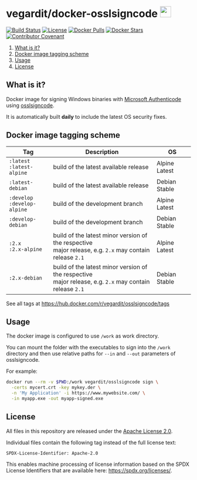 # vegardit/docker-osslsigncode <a href="https://github.com/vegardit/docker-osslsigncode/" title="GitHub Repo"><img height="30" src="https://raw.githubusercontent.com/simple-icons/simple-icons/develop/icons/github.svg?sanitize=true"></a>

[![Build Status](https://github.com/vegardit/docker-osslsigncode/workflows/Build/badge.svg "GitHub Actions")](https://github.com/vegardit/docker-osslsigncode/actions?query=workflow%3ABuild)
[![License](https://img.shields.io/github/license/vegardit/docker-osslsigncode.svg?label=license)](#license)
[![Docker Pulls](https://img.shields.io/docker/pulls/vegardit/osslsigncode.svg)](https://hub.docker.com/r/vegardit/osslsigncode)
[![Docker Stars](https://img.shields.io/docker/stars/vegardit/osslsigncode.svg)](https://hub.docker.com/r/vegardit/osslsigncode)
[![Contributor Covenant](https://img.shields.io/badge/Contributor%20Covenant-v2.0%20adopted-ff69b4.svg)](CODE_OF_CONDUCT.md)

1. [What is it?](#what-is-it)
1. [Docker image tagging scheme](#tags)
1. [Usage](#usage)
1. [License](#license)


## <a name="what-is-it"></a>What is it?

Docker image for signing Windows binaries with [Microsoft Authenticode](https://docs.microsoft.com/en-us/windows-hardware/drivers/install/authenticode) using [osslsigncode](https://github.com/mtrojnar/osslsigncode).

It is automatically built **daily** to include the latest OS security fixes.


## <a name="tags"></a>Docker image tagging scheme

|Tag|Description|OS
|-|-|-
|`:latest` <br> `:latest-alpine` | build of the latest available release | Alpine Latest
|`:latest-debian` | build of the latest available release | Debian Stable
|`:develop` <br> `:develop-alpine` | build of the development branch | Alpine Latest
|`:develop-debian` | build of the development branch | Debian Stable
|`:2.x` <br> `:2.x-alpine` | build of the latest minor version of the respective <br> major release, e.g. `2.x` may contain release `2.1` | Alpine Latest
|`:2.x-debian` | build of the latest minor version of the respective <br> major release, e.g. `2.x` may contain release `2.1` | Debian Stable

See all tags at https://hub.docker.com/r/vegardit/osslsigncode/tags


## <a name="usage"></a>Usage

The docker image is configured to use `/work` as work directory.

You can mount the folder with the executables to sign into the `/work` directory and then use relative paths
for `--in` and `--out` parameters of osslsigncode.

For example:
```bash
docker run --rm -v $PWD:/work vegardit/osslsigncode sign \
  -certs mycert.crt -key mykey.der \
  -n 'My Application' -i https://www.mywebsite.com/ \
  -in myapp.exe -out myapp-signed.exe
```


## <a name="license"></a>License

All files in this repository are released under the [Apache License 2.0](LICENSE.txt).

Individual files contain the following tag instead of the full license text:
```
SPDX-License-Identifier: Apache-2.0
```

This enables machine processing of license information based on the SPDX License Identifiers that are available here: https://spdx.org/licenses/.
